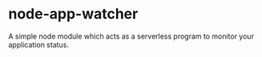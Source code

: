 # node-app-watcher
A simple node module which acts as a serverless program to monitor your application status.
